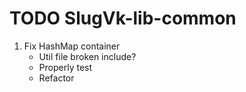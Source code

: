 # TODO SlugVk-lib-common

1. Fix HashMap container
    - Util file broken include?
    - Properly test
    - Refactor
